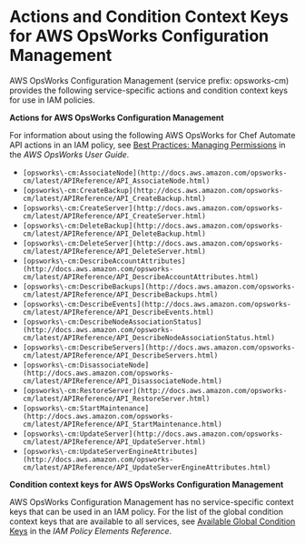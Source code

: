 # Actions and Condition Context Keys for AWS OpsWorks Configuration Management<a name="list_opsworks-cm"></a>

AWS OpsWorks Configuration Management \(service prefix: opsworks\-cm\) provides the following service\-specific actions and condition context keys for use in IAM policies\.

**Actions for AWS OpsWorks Configuration Management**

For information about using the following AWS OpsWorks for Chef Automate API actions in an IAM policy, see [Best Practices: Managing Permissions](http://docs.aws.amazon.com/opsworks/latest/userguide/best-practices-permissions.html) in the *AWS OpsWorks User Guide*\.
+ `[opsworks\-cm:AssociateNode](http://docs.aws.amazon.com/opsworks-cm/latest/APIReference/API_AssociateNode.html)`
+ `[opsworks\-cm:CreateBackup](http://docs.aws.amazon.com/opsworks-cm/latest/APIReference/API_CreateBackup.html)`
+ `[opsworks\-cm:CreateServer](http://docs.aws.amazon.com/opsworks-cm/latest/APIReference/API_CreateServer.html)`
+ `[opsworks\-cm:DeleteBackup](http://docs.aws.amazon.com/opsworks-cm/latest/APIReference/API_DeleteBackup.html)`
+ `[opsworks\-cm:DeleteServer](http://docs.aws.amazon.com/opsworks-cm/latest/APIReference/API_DeleteServer.html)`
+ `[opsworks\-cm:DescribeAccountAttributes](http://docs.aws.amazon.com/opsworks-cm/latest/APIReference/API_DescribeAccountAttributes.html)`
+ `[opsworks\-cm:DescribeBackups](http://docs.aws.amazon.com/opsworks-cm/latest/APIReference/API_DescribeBackups.html)`
+ `[opsworks\-cm:DescribeEvents](http://docs.aws.amazon.com/opsworks-cm/latest/APIReference/API_DescribeEvents.html)`
+ `[opsworks\-cm:DescribeNodeAssociationStatus](http://docs.aws.amazon.com/opsworks-cm/latest/APIReference/API_DescribeNodeAssociationStatus.html)`
+ `[opsworks\-cm:DescribeServers](http://docs.aws.amazon.com/opsworks-cm/latest/APIReference/API_DescribeServers.html)`
+ `[opsworks\-cm:DisassociateNode](http://docs.aws.amazon.com/opsworks-cm/latest/APIReference/API_DisassociateNode.html)`
+ `[opsworks\-cm:RestoreServer](http://docs.aws.amazon.com/opsworks-cm/latest/APIReference/API_RestoreServer.html)`
+ `[opsworks\-cm:StartMaintenance](http://docs.aws.amazon.com/opsworks-cm/latest/APIReference/API_StartMaintenance.html)`
+ `[opsworks\-cm:UpdateServer](http://docs.aws.amazon.com/opsworks-cm/latest/APIReference/API_UpdateServer.html)`
+ `[opsworks\-cm:UpdateServerEngineAttributes](http://docs.aws.amazon.com/opsworks-cm/latest/APIReference/API_UpdateServerEngineAttributes.html)`

**Condition context keys for AWS OpsWorks Configuration Management**

AWS OpsWorks Configuration Management has no service\-specific context keys that can be used in an IAM policy\. For the list of the global condition context keys that are available to all services, see [Available Global Condition Keys](reference_policies_condition-keys.md#AvailableKeys) in the *IAM Policy Elements Reference*\.